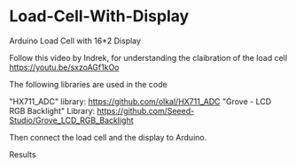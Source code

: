 # Load-Cell-With-Display
Arduino Load Cell with 16*2 Display 

Follow this video by Indrek, for understanding the claibration of the load cell https://youtu.be/sxzoAGf1kOo

The following libraries are used in the code

"HX711_ADC" library: https://github.com/olkal/HX711_ADC
"Grove - LCD RGB Backlight" Library: https://github.com/Seeed-Studio/Grove_LCD_RGB_Backlight

Then connect the load cell and the display to Arduino. 

Results 
